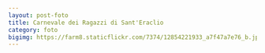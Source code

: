 ```yaml
---
layout: post-foto
title: Carnevale dei Ragazzi di Sant'Eraclio
category: foto
bigimg: https://farm8.staticflickr.com/7374/12854221933_a7f47a7e76_b.jpg
---
```

<div class="flickr-album-contaier" data-photoset="72157641698370714"></div>